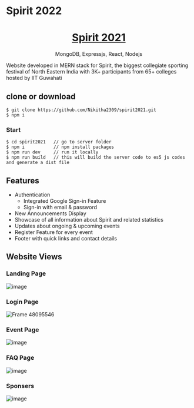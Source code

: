<h1>Spirit 2022</h1>

<h1 align="center">
   <a href="http://spirit2021.herokuapp.com/">Spirit 2021</a>
</h1>
<p align="center">
MongoDB, Expressjs, React, Nodejs
</p>

Website developed in MERN stack for Spirit, the biggest collegiate sporting festival of North Eastern India with 3K+ participants from 65+ colleges hosted by IIT Guwahati

## clone or download

```terminal
$ git clone https://github.com/Nikitha2309/spirit2021.git
$ npm i
```

### Start

```terminal
$ cd spirit2021   // go to server folder
$ npm i           // npm install packages
$ npm run dev     // run it locally
$ npm run build   // this will build the server code to es5 js codes and generate a dist file
```

## Features

- Authentication
  - Integrated Google Sign-in Feature
  - Sign-in with email & password
- New Announcements Display
- Showcase of all information about Spirit and related statistics
- Updates about ongoing & upcoming events
- Register Feature for every event
- Footer with quick links and contact details

## Website Views

### Landing Page

![image](https://user-images.githubusercontent.com/107197338/199993939-069a41f1-ff62-4cf9-bbce-1f02acaa711a.png)

### Login Page

![Frame 48095546](https://user-images.githubusercontent.com/107197338/199995100-c8ff56cc-82b5-43b3-b007-edc8e2d27938.png)

### Event Page

![image](https://user-images.githubusercontent.com/107197338/199995507-dac1b63d-daee-4036-9d1e-ac2737ca7df4.png)

   
### FAQ Page

![image](https://user-images.githubusercontent.com/107197338/199995964-e5f43d6c-f64f-4c32-b7a8-690b693cac83.png)

### Sponsers

![image](https://user-images.githubusercontent.com/107197338/199996162-05aae3bb-40c4-43fb-a1ab-595bd450216e.png)
